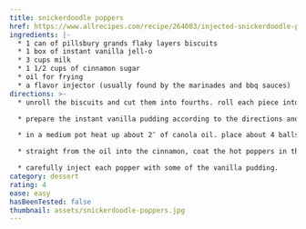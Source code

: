 ```yaml
---
title: snickerdoodle poppers
href: https://www.allrecipes.com/recipe/264083/injected-snickerdoodle-poppers/
ingredients: |-
  * 1 can of pillsbury grands flaky layers biscuits 
  * 1 box of instant vanilla jell-o
  * 3 cups milk
  * 1 1/2 cups of cinnamon sugar
  * oil for frying
  * a flavor injector (usually found by the marinades and bbq sauces)
directions: >-
  * unroll the biscuits and cut them into fourths. roll each piece into a ball…

  * prepare the instant vanilla pudding according to the directions and set aside..or feel free to make your own pastry cream! 

  * in a medium pot heat up about 2″ of canola oil. place about 4 balls at a time into the hot (350 degrees) oil and fry until both sides are evenly golden.

  * straight from the oil into the cinnamon, coat the hot poppers in the cinnamon sugar…and coat them goood!

  * carefully inject each popper with some of the vanilla pudding.
category: dessert
rating: 4
ease: easy
hasBeenTested: false
thumbnail: assets/snickerdoodle-poppers.jpg
---
```

